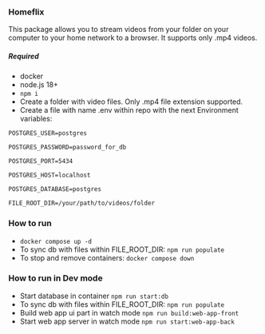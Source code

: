 ### Homeflix
This package allows you to stream videos from your folder on your computer to your home network to a browser. It supports only .mp4 videos.

##### Required
- docker
- node.js 18+
- `npm i`
- Create a folder with video files. Only .mp4 file extension supported.
- Create a file with name .env within repo with the next Environment variables:

`POSTGRES_USER=postgres`

`POSTGRES_PASSWORD=password_for_db`

`POSTGRES_PORT=5434`

`POSTGRES_HOST=localhost`

`POSTGRES_DATABASE=postgres`

`FILE_ROOT_DIR=/your/path/to/videos/folder`

### How to run
- `docker compose up -d`
- To sync db with files within FILE_ROOT_DIR: `npm run populate`
- To stop and remove containers: `docker compose down`

### How to run in Dev mode
- Start database in container `npm run start:db`
- To sync db with files within FILE_ROOT_DIR: `npm run populate`
- Build web app ui part in watch mode `npm run build:web-app-front`
- Start web app server in watch mode `npm run start:web-app-back`



